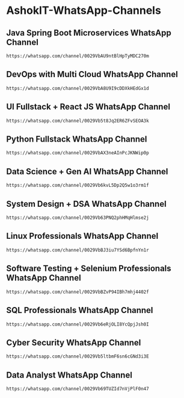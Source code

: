 # AshokIT-WhatsApp-Channels

## Java Spring Boot Microservices WhatsApp Channel ##

```
https://whatsapp.com/channel/0029VbAU9ntBlHpTyMDC270m
```

## DevOps with Multi Cloud WhatsApp Channel ##

```
https://whatsapp.com/channel/0029VbA8U9I9cDDXkHEdGx1d
```

## UI Fullstack + React JS WhatsApp Channel ##

```
https://whatsapp.com/channel/0029Vb5t8Jq2ER6ZFvSEOA3k
```

## Python Fullstack WhatsApp Channel ##

```
https://whatsapp.com/channel/0029VbAX3neAInPcJKNWip0p
```

## Data Science + Gen AI WhatsApp Channel ##

```
https://whatsapp.com/channel/0029Vb6kvL5Dp2Q5w1o3rm1f
```

## System Design + DSA WhatsApp Channel ##

```
https://whatsapp.com/channel/0029Vb63PNQ2phHMqHlmse2j
```

## Linux Professionals WhatsApp Channel ## 

```
https://whatsapp.com/channel/0029VbBJ3iu7YSd6BpfnYn1r
```

## Software Testing + Selenium Professionals WhatsApp Channel ## 

```
https://whatsapp.com/channel/0029VbBZvP94IBh7mhj4402f
```

## SQL Professionals WhatsApp Channel ##

```
https://whatsapp.com/channel/0029Vb6eRjOLI8YcQpjJsh0I
```

## Cyber Security WhatsApp Channel ##

```
https://whatsapp.com/channel/0029Vb5ltbmF6sn6cGNd3i3E
```

## Data Analyst WhatsApp Channel ##

```
https://whatsapp.com/channel/0029Vb69TUZId7nVjPlF0n47
```
